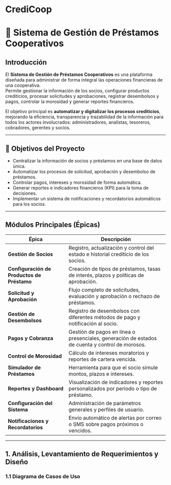 # CrediCoop

# 🏦 Sistema de Gestión de Préstamos Cooperativos

## Introducción
El **Sistema de Gestión de Préstamos Cooperativos** es una plataforma diseñada para administrar de forma integral las operaciones financieras de una cooperativa.  
Permite gestionar la información de los socios, configurar productos crediticios, procesar solicitudes y aprobaciones, registrar desembolsos y pagos, controlar la morosidad y generar reportes financieros.

El objetivo principal es **automatizar y digitalizar los procesos crediticios**, mejorando la eficiencia, transparencia y trazabilidad de la información para todos los actores involucrados: administradores, analistas, tesoreros, cobradores, gerentes y socios.

---

## 🎯 Objetivos del Proyecto
- Centralizar la información de socios y préstamos en una base de datos única.  
- Automatizar los procesos de solicitud, aprobación y desembolso de préstamos.  
- Controlar pagos, intereses y morosidad de forma automática.  
- Generar reportes e indicadores financieros (KPI) para la toma de decisiones.  
- Implementar un sistema de notificaciones y recordatorios automáticos para los socios.

---

## Módulos Principales (Épicas)

| Épica | Descripción |
|-------|--------------|
| **Gestión de Socios** | Registro, actualización y control del estado e historial crediticio de los socios. |
| **Configuración de Productos de Préstamo** | Creación de tipos de préstamos, tasas de interés, plazos y políticas de aprobación. |
| **Solicitud y Aprobación** | Flujo completo de solicitudes, evaluación y aprobación o rechazo de préstamos. |
| **Gestión de Desembolsos** | Registro de desembolsos con diferentes métodos de pago y notificación al socio. |
| **Pagos y Cobranza** | Gestión de pagos en línea o presenciales, generación de estados de cuenta y control de morosos. |
| **Control de Morosidad** | Cálculo de intereses moratorios y reportes de cartera vencida. |
| **Simulador de Préstamos** | Herramienta para que el socio simule montos, plazos e intereses. |
| **Reportes y Dashboard** | Visualización de indicadores y reportes personalizados por periodo o tipo de préstamo. |
| **Configuración del Sistema** | Administración de parámetros generales y perfiles de usuario. |
| **Notificaciones y Recordatorios** | Envío automático de alertas por correo o SMS sobre pagos próximos o vencidos. |

---

##  1. Análisis, Levantamiento de Requerimientos y Diseño 

### 1.1 Diagrama de Casos de Uso

